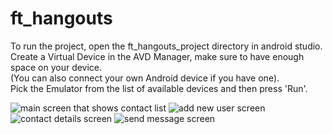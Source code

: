 # ft_hangouts

To run the project, open the ft_hangouts_project directory in android studio. <br />
Create a Virtual Device in the AVD Manager, make sure to have enough space on your device. <br />
(You can also connect your own Android device if you have one). <br />
Pick the Emulator from the list of available devices and then press 'Run'. 

![main screen that shows contact list](https://github.com/gbouwen/ft_hangouts/blob/main/img/contactList.jpg)
![add new user screen](https://github.com/gbouwen/ft_hangouts/blob/main/img/newContact.jpg)
![contact details screen](https://github.com/gbouwen/ft_hangouts/blob/main/img/contactDetails.jpg)
![send message screen](https://github.com/gbouwen/ft_hangouts/blob/main/img/sendMessage.jpg)
